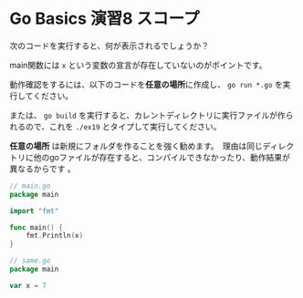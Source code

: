 # Go Basics 演習8  スコープ

次のコードを実行すると、何が表示されるでしょうか？

main関数には `x` という変数の宣言が存在していないのがポイントです。

動作確認をするには、以下のコードを**任意の場所**に作成し、 `go run *.go`  を実行してください。

または、 `go build` を実行すると、カレントディレクトリに実行ファイルが作られるので、これを `./ex19` とタイプして実行してください。

**任意の場所** は新規にフォルダを作ることを強く勧めます。　理由は同じディレクトリに他のgoファイルが存在すると、コンパイルできなかったり、動作結果が異なるからです 。　

```go
// main.go
package main

import "fmt"

func main() {
	fmt.Println(x)
}
```

```go
// same.go
package main

var x = 7
```

